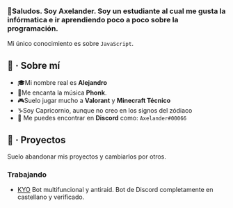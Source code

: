 ### 🥂Saludos. Soy Axelander. Soy un estudiante al cual me gusta la infórmatica e ir aprendiendo  poco a poco sobre la programación.
Mi único conocimiento es sobre `JavaScript`.

## 🎩 · Sobre mí

 - 🎓Mi nombre real es **Alejandro**
 - 🎸Me encanta la música **Phonk**.
 - 🎮Suelo jugar mucho a **Valorant** y **Minecraft Técnico**
 - ♑Soy Capricornio, aunque no creo en los signos del zódiaco
 - 🔰 Me puedes encontrar en **Discord** como: `Axelander#00066`
 ## 🔗 · Proyectos
 Suelo abandonar mis proyectos y cambiarlos por otros. 
 ### Trabajando
 - [KYO](https://discord.com/api/oauth2/authorize?client_id=1001231584692797570&permissions=8&scope=bot%20applications.commands) Bot multifuncional y antiraid. Bot de Discord completamente en castellano y verificado.
